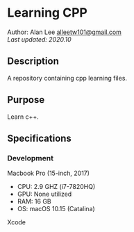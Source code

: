 #  Learning CPP
Author: Alan Lee <alleetw101@gmail.com>  
*Last updated: 2020.10*

## Description

A repository containing cpp learning files.

## Purpose

Learn c++.

## Specifications
### Development

Macbook Pro (15-inch, 2017)
- CPU: 2.9 GHZ (i7-7820HQ)
- GPU: None utilized
- RAM: 16 GB
- OS: macOS 10.15 (Catalina)

Xcode

